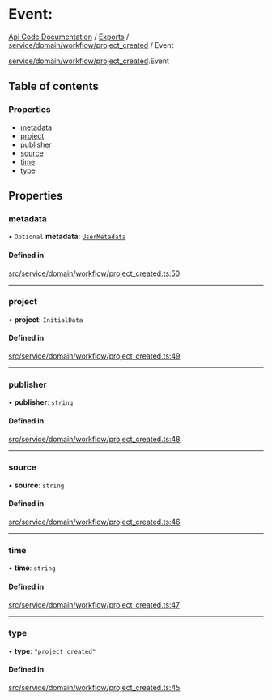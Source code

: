 # Event: 
 
[Api Code Documentation](../README.md) / [Exports](../modules.md) / [service/domain/workflow/project\_created](../modules/service_domain_workflow_project_created.md) / Event

[service/domain/workflow/project_created](../modules/service_domain_workflow_project_created.md).Event

## Table of contents

### Properties

- [metadata](service_domain_workflow_project_created.Event.md#metadata)
- [project](service_domain_workflow_project_created.Event.md#project)
- [publisher](service_domain_workflow_project_created.Event.md#publisher)
- [source](service_domain_workflow_project_created.Event.md#source)
- [time](service_domain_workflow_project_created.Event.md#time)
- [type](service_domain_workflow_project_created.Event.md#type)

## Properties

### metadata

• `Optional` **metadata**: [`UserMetadata`](../modules/service_domain_metadata.md#usermetadata)

#### Defined in

[src/service/domain/workflow/project_created.ts:50](https://github.com/openkfw/TruBudget/blob/aca360d/api/src/service/domain/workflow/project_created.ts#L50)

___

### project

• **project**: `InitialData`

#### Defined in

[src/service/domain/workflow/project_created.ts:49](https://github.com/openkfw/TruBudget/blob/aca360d/api/src/service/domain/workflow/project_created.ts#L49)

___

### publisher

• **publisher**: `string`

#### Defined in

[src/service/domain/workflow/project_created.ts:48](https://github.com/openkfw/TruBudget/blob/aca360d/api/src/service/domain/workflow/project_created.ts#L48)

___

### source

• **source**: `string`

#### Defined in

[src/service/domain/workflow/project_created.ts:46](https://github.com/openkfw/TruBudget/blob/aca360d/api/src/service/domain/workflow/project_created.ts#L46)

___

### time

• **time**: `string`

#### Defined in

[src/service/domain/workflow/project_created.ts:47](https://github.com/openkfw/TruBudget/blob/aca360d/api/src/service/domain/workflow/project_created.ts#L47)

___

### type

• **type**: ``"project_created"``

#### Defined in

[src/service/domain/workflow/project_created.ts:45](https://github.com/openkfw/TruBudget/blob/aca360d/api/src/service/domain/workflow/project_created.ts#L45)

